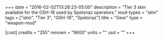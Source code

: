 +++
date = "2016-02-02T13:26:23-05:00"
description = "Tier 3 skin available for the GSH-18 used by Spetsnaz operators."
mod-types = "skin"
tags = ["skin", "Tier 3", "GSH-18", "Spetsnaz"]
title = "Gear"
type = "weapon-mod"

[cost]
  credits = "255"
  renown = "9600"
  units = ""
  usd = ""
+++
